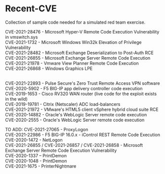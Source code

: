 # Recent-CVE

Collection of sample code needed for a simulated red team exercise.<br />

CVE-2021-28476 - Microsoft Hyper-V Remote Code Execution Vulnerability in vmswitch.sys<br />
CVE-2021-1732 - Microsoft Windows Win32k Elevation of Privilege Vulnerability<br />
CVE-2021-28482 - Microsoft Exchange Deserialization to Post-Auth RCE<br />
CVE-2021-26855 - Microsoft Exchange Server Remote Code Execution<br />
CVE-2021-21978 - Vmware View Planner Remote Code Execution<br />
CVE-2021-26868 - Windows Graphics LPE <br /><br />

CVE-2021-22893 - Pulse Secure's Zero Trust Remote Access VPN software<br />
CVE-2020-5902 - F5 BIG-IP app delivery controller code execution<br />
CVE-2019-1653 - Cisco RV320 WAN router (live code for the exploit exists in the wild)<br />
CVE-2019-19781 - Citrix (Netscaler) ADC load-balancers<br />
CVE-2021-21972 - VMware's HTML5 client vSphere hybrid cloud suite RCE<br />
CVE-2020-14882 - Oracle's WebLogic Server remote code execution<br />
CVE-2020-2555 - Oracle's WebLogic Server remote code execution<br />


TO ADD:
CVE-2021-27065 - ProxyLogon <br />
CVE-2021-22986 - F5 BIG-IP 16.0.x - iControl REST Remote Code Execution<br />
CVE-2020-1472 - NetLogon<br />
CVE-2021-26855 / CVE-2021-26857 / CVE-2021-26858 - Microsoft Exchange Server Remote Code Execution Vulnerability<br />
CVE-2020-1337 – PrintDemon<br />
CVE-2020-1048 - PrintDemon<br />
CVE-2021-1675 - PrinterNightmare <br />
